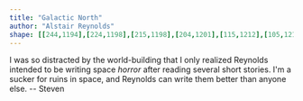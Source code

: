 ```yaml
---
title: "Galactic North"
author: "Alstair Reynolds"
shape: [[244,1194],[224,1198],[215,1198],[204,1201],[115,1212],[105,1216],[101,1220],[98,1227],[94,1397],[94,1477],[91,1620],[92,1631],[89,1709],[90,1743],[88,1799],[89,1824],[86,1969],[86,2106],[87,2111],[90,2114],[103,2119],[226,2117],[236,2112],[245,2105],[249,2101],[252,2092],[253,1864],[251,1825],[249,1816],[249,1760],[254,1733],[255,1707],[259,1683],[260,1663],[263,1484],[262,1469],[264,1443],[263,1425],[266,1343],[266,1292],[268,1261],[267,1201],[263,1195],[259,1194]]
---
```


I was so distracted by the world-building that I only realized Reynolds intended to be writing space _horror_ after reading several short stories. I'm a sucker for ruins in space, and Reynolds can write them better than anyone else.
-- Steven
